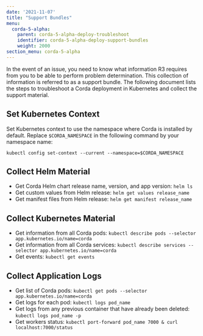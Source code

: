 ```yaml
---
date: '2021-11-07'
title: "Support Bundles"
menu:
  corda-5-alpha:
    parent: corda-5-alpha-deploy-troubleshoot
    identifier: corda-5-alpha-deploy-support-bundles
    weight: 2000
section_menu: corda-5-alpha
---
```

<!--https://r3-cev.atlassian.net/browse/CORE-7232-->

In the event of an issue, you need to know what information R3 requires from you to be able to perform problem determination. This collection of information is referred to as a support bundle. The following document lists the steps to troubleshoot a Corda deployment in Kubernetes and collect the support material.

## Set Kubernetes Context

Set Kubernetes context to use the namespace where Corda is installed by default. Replace `$CORDA_NAMESPACE` in the following command by your namespace name:

```
kubectl config set-context --current --namespace=$CORDA_NAMESPACE
```

## Collect Helm Material

* Get Corda Helm chart release name, version, and app version: `helm ls`
* Get custom values from Helm release: `helm get values release_name`
* Get manifest files from Helm release: `helm get manifest release_name`

## Collect Kubernetes Material

* Get information from all Corda pods: `kubectl describe pods --selector app.kubernetes.io/name=corda`
* Get information from all Corda services: `kubectl describe services --selector app.kubernetes.io/name=corda`
* Get events: `kubectl get events`

## Collect Application Logs

* Get list of Corda pods: `kubectl get pods --selector app.kubernetes.io/name=corda`
* Get logs for each pod: `kubectl logs pod_name`
* Get logs from any previous container that have already been deleted: `kubectl logs pod_name -p`
* Get workers status: `kubectl port-forward pod_name 7000 & curl localhost:7000/status`
